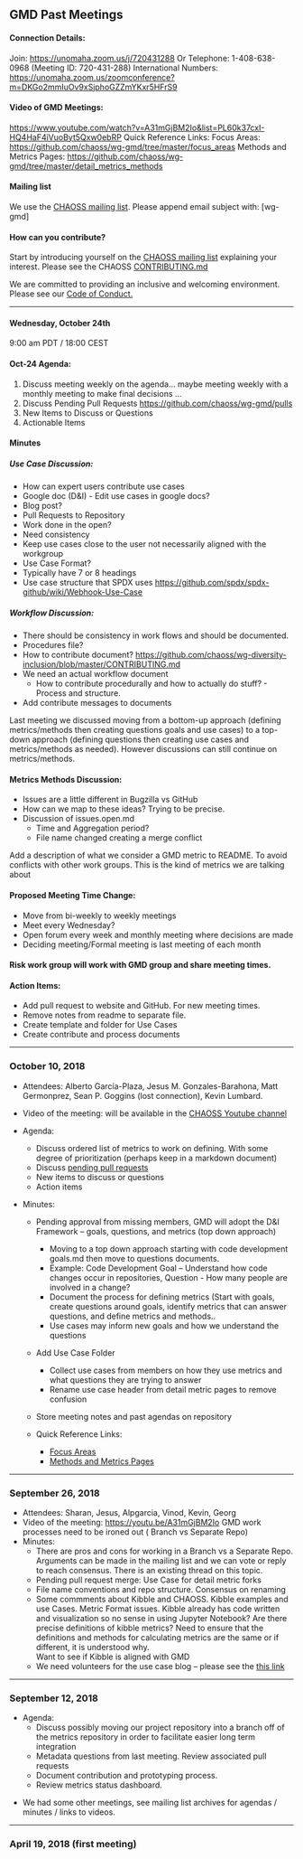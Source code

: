 ## GMD Past Meetings

#### Connection Details:
Join: https://unomaha.zoom.us/j/720431288
Or Telephone: 1-408-638-0968 (Meeting ID: 720-431-288)
International Numbers: https://unomaha.zoom.us/zoomconference?m=DKGo2mmIuOv9xSjphoGZZmYKxr5HFrS9

#### Video of GMD Meetings:
https://www.youtube.com/watch?v=A31mGjBM2Io&list=PL60k37cxI-HQ4HaF4iVuoByt5Qxw0ebRP
Quick Reference Links:
Focus Areas:
https://github.com/chaoss/wg-gmd/tree/master/focus_areas
Methods and Metrics Pages:
https://github.com/chaoss/wg-gmd/tree/master/detail_metrics_methods

#### Mailing list
We use the [CHAOSS mailing list](https://chaoss.community/participate/#user-content-join-the-mailing-list).
Please append email subject with: [wg-gmd]

#### How can you contribute?
Start by introducing yourself on the [CHAOSS mailing list](https://chaoss.community/participate/#user-content-join-the-mailing-list) explaining your interest. Please see the CHAOSS [CONTRIBUTING.md](https://github.com/chaoss/governance/blob/master/CONTRIBUTING.md)

We are committed to providing an inclusive and welcoming environment. Please see our [Code of Conduct.](https://github.com/chaoss/governance/blob/master/code-of-conduct.md)

--------------

#### Wednesday, October 24th
9:00 am PDT / 18:00 CEST

#### Oct-24 Agenda:
1. Discuss meeting weekly on the agenda... maybe meeting weekly with a monthly meeting to make final decisions ...
2. Discuss Pending Pull Requests
https://github.com/chaoss/wg-gmd/pulls
3. New Items to Discuss or Questions
4. Actionable Items

#### Minutes
##### Use Case Discussion:
* How can expert users contribute use cases
* Google doc (D&I) - Edit use cases in google docs?
* Blog post?
* Pull Requests to Repository
* Work done in the open?
* Need consistency
* Keep use cases close to the user not necessarily aligned with the workgroup
* Use Case Format?
* Typically have 7 or 8 headings
* Use case structure that SPDX uses
https://github.com/spdx/spdx-github/wiki/Webhook-Use-Case

##### Workflow Discussion:
* There should be consistency in work flows and should be documented.
* Procedures file?
* How to contribute document?
https://github.com/chaoss/wg-diversity-inclusion/blob/master/CONTRIBUTING.md
* We need an actual workflow document
  * How to contribute procedurally and how to actually do stuff? - Process and structure.
* Add contribute messages to documents

Last meeting we discussed moving from a bottom-up approach (defining metrics/methods then creating questions goals and use cases) to a top-down approach (defining questions then creating use cases and metrics/methods as needed). However discussions can still continue on metrics/methods.

#### Metrics Methods Discussion:
* Issues are a little different in Bugzilla vs GitHub
* How can we map to these ideas? Trying to be precise.
* Discussion of issues.open.md
  * Time and Aggregation period?
  * File name changed creating a merge conflict

Add a description of what we consider a GMD metric to README.
To avoid conflicts with other work groups. This is the kind of metrics we are talking about

#### Proposed Meeting Time Change:
* Move from bi-weekly to weekly meetings
* Meet every Wednesday?
* Open forum every week and monthly meeting where decisions are made
* Deciding meeting/Formal meeting is last meeting of each month

#### Risk work group will work with GMD group and share meeting times.

#### Action Items:
* Add pull request to website and GitHub. For new meeting times.
* Remove notes from readme to separate file.
* Create template and folder for Use Cases
* Create contribute and process documents


----------------------------
### October 10, 2018

  - Attendees: Alberto García-Plaza, Jesus M. Gonzales-Barahona, Matt Germonprez,
  Sean P. Goggins (lost connection), Kevin Lumbard.
  - Video of the meeting: will be available in the
  [CHAOSS Youtube channel](https://www.youtube.com/channel/UCrG-a3hIc_hCEUWloG0gm9A)
  - Agenda:
    - Discuss ordered list of metrics to work on defining. With some degree of prioritization (perhaps keep in a markdown document)
    - Discuss [pending pull requests](https://github.com/chaoss/wg-gmd/pulls)
    - New items to discuss or questions
    - Action items

  - Minutes:

    - Pending approval from missing members, GMD will adopt the D&I Framework – goals, questions, and metrics  (top down approach)
      - Moving to a top down approach starting with code development goals.md then move to questions documents.
      - Example: Code Development Goal – Understand how code changes occur in repositories, Question - How many people are involved in a change?
      - Document the process for defining metrics (Start with goals, create questions around goals, identify metrics that can answer questions, and define metrics and methods..
      - Use cases may inform new goals and how we understand the questions

    - Add Use Case Folder
      - Collect use cases from members on how they use metrics and what questions they are trying to answer
      - Rename use case header from detail metric pages to remove confusion

    - Store meeting notes and past agendas on repository

    - Quick Reference Links:
      - [Focus Areas](https://github.com/chaoss/wg-gmd/tree/master/focus_areas)
      - [Methods and Metrics Pages](https://github.com/chaoss/wg-gmd/tree/master/detail_metrics_methods)

--------------

### September 26, 2018

  - Attendees: Sharan, Jesus, Alpgarcia, Vinod, Kevin, Georg
  - Video of the meeting: https://youtu.be/A31mGjBM2Io
    GMD work processes need to be ironed out ( Branch vs Separate Repo)
  - Minutes:
    - There are pros and cons for working in a Branch vs a Separate Repo.
Arguments can be made in the mailing list and we can vote or reply to reach consensus.
There is an existing thread on this topic.
    - Pending pull request merge: Use Case for detail metric forks
    - File name conventions and repo structure. Consensus on renaming
    - Some commments about Kibble and CHAOSS. Kibble examples and use Cases.
Metric Format issues.
Kibble already has code written and visualization so no sense in using Jupyter Notebook?
Are there precise definitions of kibble metrics?
Need to ensure that the definitions and methods for calculating metrics are the same or if different, it is understood why.  
Want to see if Kibble is aligned with GMD
    - We need volunteers for the use case blog – please see the
    [this link](https://docs.google.com/document/d/1p9FZM6rixjiEsxXQ7Ij-mbGCJKm_OrOQ6nd3oIBRnto/edit?usp=sharing)

-------------------

### September 12, 2018

  - Agenda:
    - Discuss possibly moving our project repository into a branch off of the metrics repository in order to facilitate easier long term integration
    - Metadata questions from last meeting. Review associated pull requests
    - Document contribution and prototyping process.
    - Review metrics status dashboard.

* We had some other meetings, see mailing list archives for agendas / minutes / links to videos.

----------------------

### April 19, 2018 (first meeting)
